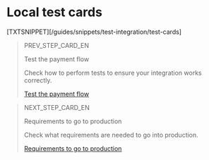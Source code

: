 # Local test cards

[TXTSNIPPET][/guides/snippets/test-integration/test-cards]

> PREV_STEP_CARD_EN 
>
> Test the payment flow
>
> Check how to perform tests to ensure your integration works correctly.
>
> [Test the payment flow](/developers/en/docs/checkout-bricks/payment-brick/integration-test/test-payment-flow)

> NEXT_STEP_CARD_EN
>
> Requirements to go to production
>
> Check what requirements are needed to go into production.
>
> [Requirements to go to production](/developers/en/docs/checkout-bricks/payment-brick/integration-test/go-to-production-requirements)